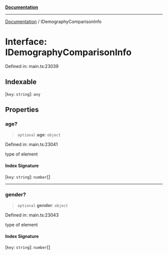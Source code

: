 [**Documentation**](../README.md)

***

[Documentation](../README.md) / IDemographyComparisonInfo

# Interface: IDemographyComparisonInfo

Defined in: main.ts:23039

## Indexable

\[`key`: `string`\]: `any`

## Properties

### age?

> `optional` **age**: `object`

Defined in: main.ts:23041

type of element

#### Index Signature

\[`key`: `string`\]: `number`[]

***

### gender?

> `optional` **gender**: `object`

Defined in: main.ts:23043

type of element

#### Index Signature

\[`key`: `string`\]: `number`[]
